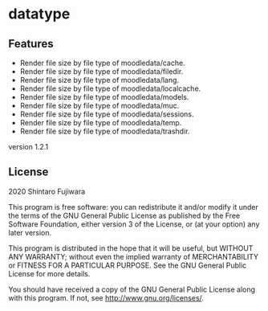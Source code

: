 # datatype #

Features
--------
- Render file size by file type of moodledata/cache. 
- Render file size by file type of moodledata/filedir. 
- Render file size by file type of moodledata/lang. 
- Render file size by file type of moodledata/localcache. 
- Render file size by file type of moodledata/models. 
- Render file size by file type of moodledata/muc. 
- Render file size by file type of moodledata/sessions. 
- Render file size by file type of moodledata/temp. 
- Render file size by file type of moodledata/trashdir. 

version 1.2.1

## License ##

2020 Shintaro Fujiwara <shintaro dot fujiwara at gmail dot com>

This program is free software: you can redistribute it and/or modify it under
the terms of the GNU General Public License as published by the Free Software
Foundation, either version 3 of the License, or (at your option) any later
version.

This program is distributed in the hope that it will be useful, but WITHOUT ANY
WARRANTY; without even the implied warranty of MERCHANTABILITY or FITNESS FOR A
PARTICULAR PURPOSE.  See the GNU General Public License for more details.

You should have received a copy of the GNU General Public License along with
this program.  If not, see <http://www.gnu.org/licenses/>.
